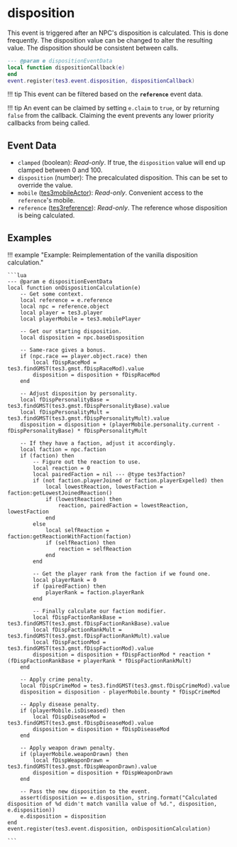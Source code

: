 <!---
	This file is autogenerated. Do not edit this file manually. Your changes will be ignored.
	More information: https://github.com/MWSE/MWSE/tree/master/docs
-->

# disposition
<div class="search_terms" style="display: none">disposition</div>

This event is triggered after an NPC's disposition is calculated. This is done frequently. The disposition value can be changed to alter the resulting value. The disposition should be consistent between calls.

```lua
--- @param e dispositionEventData
local function dispositionCallback(e)
end
event.register(tes3.event.disposition, dispositionCallback)
```

!!! tip
	This event can be filtered based on the **`reference`** event data.

!!! tip
	An event can be claimed by setting `e.claim` to `true`, or by returning `false` from the callback. Claiming the event prevents any lower priority callbacks from being called.

## Event Data

* `clamped` (boolean): *Read-only*. If true, the `disposition` value will end up clamped between 0 and 100.
* `disposition` (number): The precalculated disposition. This can be set to override the value.
* `mobile` ([tes3mobileActor](../../types/tes3mobileActor)): *Read-only*. Convenient access to the `reference`'s mobile.
* `reference` ([tes3reference](../../types/tes3reference)): *Read-only*. The reference whose disposition is being calculated.

## Examples

!!! example "Example: Reimplementation of the vanilla disposition calculation."

	```lua
	--- @param e dispositionEventData
	local function onDispositionCalculation(e)
		-- Get some context.
		local reference = e.reference
		local npc = reference.object
		local player = tes3.player
		local playerMobile = tes3.mobilePlayer
	
		-- Get our starting disposition.
		local disposition = npc.baseDisposition
	
		-- Same-race gives a bonus.
		if (npc.race == player.object.race) then
			local fDispRaceMod = tes3.findGMST(tes3.gmst.fDispRaceMod).value
			disposition = disposition + fDispRaceMod
		end
	
		-- Adjust disposition by personality.
		local fDispPersonalityBase = tes3.findGMST(tes3.gmst.fDispPersonalityBase).value
		local fDispPersonalityMult = tes3.findGMST(tes3.gmst.fDispPersonalityMult).value
		disposition = disposition + (playerMobile.personality.current - fDispPersonalityBase) * fDispPersonalityMult
	
		-- If they have a faction, adjust it accordingly.
		local faction = npc.faction
		if (faction) then
			-- Figure out the reaction to use.
			local reaction = 0
			local pairedFaction = nil --- @type tes3faction?
			if (not faction.playerJoined or faction.playerExpelled) then
				local lowestReaction, lowestFaction = faction:getLowestJoinedReaction()
				if (lowestReaction) then
					reaction, pairedFaction = lowestReaction, lowestFaction
				end
			else
				local selfReaction = faction:getReactionWithFaction(faction)
				if (selfReaction) then
					reaction = selfReaction
				end
			end
	
			-- Get the player rank from the faction if we found one.
			local playerRank = 0
			if (pairedFaction) then
				playerRank = faction.playerRank
			end
	
			-- Finally calculate our faction modifier.
			local fDispFactionRankBase = tes3.findGMST(tes3.gmst.fDispFactionRankBase).value
			local fDispFactionRankMult = tes3.findGMST(tes3.gmst.fDispFactionRankMult).value
			local fDispFactionMod = tes3.findGMST(tes3.gmst.fDispFactionMod).value
			disposition = disposition + fDispFactionMod * reaction * (fDispFactionRankBase + playerRank * fDispFactionRankMult)
		end
	
		-- Apply crime penalty.
		local fDispCrimeMod = tes3.findGMST(tes3.gmst.fDispCrimeMod).value
		disposition = disposition - playerMobile.bounty * fDispCrimeMod
	
		-- Apply disease penalty.
		if (playerMobile.isDiseased) then
			local fDispDiseaseMod = tes3.findGMST(tes3.gmst.fDispDiseaseMod).value
			disposition = disposition + fDispDiseaseMod
		end
	
		-- Apply weapon drawn penalty.
		if (playerMobile.weaponDrawn) then
			local fDispWeaponDrawn = tes3.findGMST(tes3.gmst.fDispWeaponDrawn).value
			disposition = disposition + fDispWeaponDrawn
		end
	
		-- Pass the new disposition to the event.
		assert(disposition == e.disposition, string.format("Calculated disposition of %d didn't match vanilla value of %d.", disposition, e.disposition))
		e.disposition = disposition
	end
	event.register(tes3.event.disposition, onDispositionCalculation)

	```

